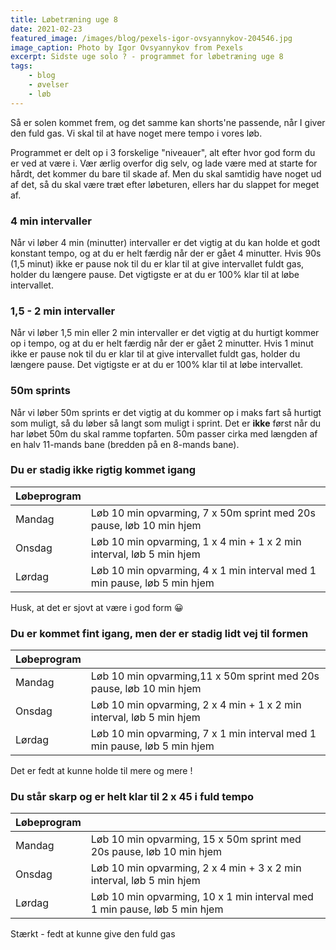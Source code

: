 ```yaml
---
title: Løbetræning uge 8
date: 2021-02-23
featured_image: /images/blog/pexels-igor-ovsyannykov-204546.jpg
image_caption: Photo by Igor Ovsyannykov from Pexels
excerpt: Sidste uge solo ? - programmet for løbetræning uge 8
tags:
    - blog
    - øvelser
    - løb
---
```


Så er solen kommet frem, og det samme kan shorts'ne passende, når I giver den fuld gas. Vi skal til at have noget mere tempo i vores løb.

Programmet er delt op i 3 forskelige "niveauer", alt efter hvor god form du er ved at være i. Vær ærlig overfor dig selv, og lade være med at starte for hårdt, det kommer du bare til skade af. Men du skal samtidig have noget ud af det, så du skal være træt efter løbeturen, ellers har du slappet for meget af.


### 4 min intervaller
Når vi løber 4 min (minutter) intervaller er det vigtig at du kan holde et godt konstant tempo, og at du er helt færdig når der er gået 4 minutter. Hvis 90s (1,5 minut) ikke er pause nok til du er klar til at give intervallet fuldt gas, holder du længere pause. Det vigtigste er at du er 100% klar til at løbe intervallet.

### 1,5 - 2 min intervaller
Når vi løber 1,5 min eller 2 min intervaller er det vigtig at du hurtigt kommer op i tempo, og at du er helt færdig når der er gået 2 minutter. Hvis 1 minut ikke er pause nok til du er klar til at give intervallet fuldt gas, holder du længere pause. Det vigtigste er at du er 100% klar til at løbe intervallet.

### 50m sprints
Når vi løber 50m sprints er det vigtig at du kommer op i maks fart så hurtigt som muligt, så du løber så langt som muligt i sprint. Det er **ikke** først når du har løbet 50m du skal ramme topfarten. 50m passer cirka med længden af en halv 11-mands bane (bredden på en 8-mands bane).


### Du er stadig ikke rigtig kommet igang
| Løbeprogram |  | 
| ------ | ---------------------- |
| Mandag | Løb 10 min opvarming, 7 x 50m sprint med 20s pause, løb 10 min hjem    |
| Onsdag | Løb 10 min opvarming, 1 x 4 min + 1 x 2 min interval, løb 5 min hjem |
| Lørdag | Løb 10 min opvarming, 4 x 1 min interval med 1 min pause, løb 5 min hjem    |
Husk, at det er sjovt at være i god form 😀

### Du er kommet fint igang, men der er stadig lidt vej til formen
| Løbeprogram |  | 
| ------ | ---------------------- |
| Mandag | Løb 10 min opvarming,11 x 50m sprint med 20s pause, løb 10 min hjem    |
| Onsdag | Løb 10 min opvarming, 2 x 4 min + 1 x 2 min interval, løb 5 min hjem |
| Lørdag | Løb 10 min opvarming, 7 x 1 min interval med 1 min pause, løb 5 min hjem    |
Det er fedt at kunne holde til mere og mere !

### Du står skarp og er helt klar til 2 x 45 i fuld tempo
| Løbeprogram |  | 
| ------ | ---------------------- |
| Mandag | Løb 10 min opvarming, 15 x 50m sprint med 20s pause, løb 10 min hjem    |
| Onsdag | Løb 10 min opvarming, 2 x 4 min + 3 x 2 min interval, løb 5 min hjem |
| Lørdag | Løb 10 min opvarming, 10 x 1 min interval med 1 min pause, løb 5 min hjem    |
Stærkt - fedt at kunne give den fuld gas

